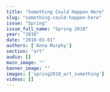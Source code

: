 ```yaml
---
title: "Something Could Happen Here"
slug: "something-could-happen-here"
issue: "Spring"
issue_full_name: "Spring 2010"
year: "2010"
date: "2010-03-01"
authors: ['Anna Murphy']
section: "art"
audio: []
main_image: ""
banner_image: ""
images: ['spring2010_art_something']
videos: []
---
```

